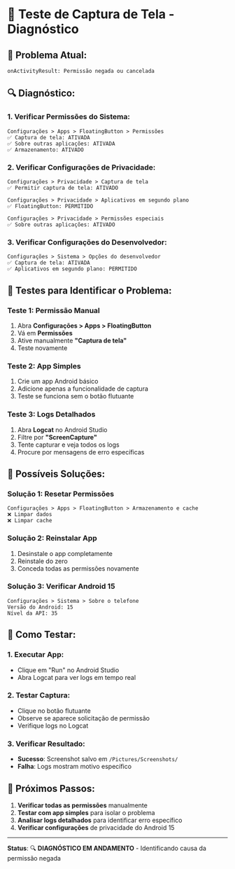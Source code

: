 # 🧪 Teste de Captura de Tela - Diagnóstico

## 🚨 **Problema Atual:**

```
onActivityResult: Permissão negada ou cancelada
```

## 🔍 **Diagnóstico:**

### **1. Verificar Permissões do Sistema:**
```
Configurações > Apps > FloatingButton > Permissões
✅ Captura de tela: ATIVADA
✅ Sobre outras aplicações: ATIVADA
✅ Armazenamento: ATIVADO
```

### **2. Verificar Configurações de Privacidade:**
```
Configurações > Privacidade > Captura de tela
✅ Permitir captura de tela: ATIVADO

Configurações > Privacidade > Aplicativos em segundo plano
✅ FloatingButton: PERMITIDO

Configurações > Privacidade > Permissões especiais
✅ Sobre outras aplicações: ATIVADO
```

### **3. Verificar Configurações do Desenvolvedor:**
```
Configurações > Sistema > Opções do desenvolvedor
✅ Captura de tela: ATIVADA
✅ Aplicativos em segundo plano: PERMITIDO
```

## 🧪 **Testes para Identificar o Problema:**

### **Teste 1: Permissão Manual**
1. Abra **Configurações > Apps > FloatingButton**
2. Vá em **Permissões**
3. Ative manualmente **"Captura de tela"**
4. Teste novamente

### **Teste 2: App Simples**
1. Crie um app Android básico
2. Adicione apenas a funcionalidade de captura
3. Teste se funciona sem o botão flutuante

### **Teste 3: Logs Detalhados**
1. Abra **Logcat** no Android Studio
2. Filtre por **"ScreenCapture"**
3. Tente capturar e veja todos os logs
4. Procure por mensagens de erro específicas

## 🔧 **Possíveis Soluções:**

### **Solução 1: Resetar Permissões**
```
Configurações > Apps > FloatingButton > Armazenamento e cache
❌ Limpar dados
❌ Limpar cache
```

### **Solução 2: Reinstalar App**
1. Desinstale o app completamente
2. Reinstale do zero
3. Conceda todas as permissões novamente

### **Solução 3: Verificar Android 15**
```
Configurações > Sistema > Sobre o telefone
Versão do Android: 15
Nível da API: 35
```

## 📱 **Como Testar:**

### **1. Executar App:**
- Clique em "Run" no Android Studio
- Abra Logcat para ver logs em tempo real

### **2. Testar Captura:**
- Clique no botão flutuante
- Observe se aparece solicitação de permissão
- Verifique logs no Logcat

### **3. Verificar Resultado:**
- **Sucesso**: Screenshot salvo em `/Pictures/Screenshots/`
- **Falha**: Logs mostram motivo específico

## 🎯 **Próximos Passos:**

1. **Verificar todas as permissões** manualmente
2. **Testar com app simples** para isolar o problema
3. **Analisar logs detalhados** para identificar erro específico
4. **Verificar configurações** de privacidade do Android 15

---

**Status**: 🔍 **DIAGNÓSTICO EM ANDAMENTO** - Identificando causa da permissão negada
